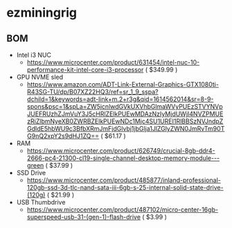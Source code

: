 # ezminingrig

## BOM
- Intel i3 NUC
  - https://www.microcenter.com/product/631454/intel-nuc-10-performance-kit-intel-core-i3-processor ( $349.99 ) 
- GPU NVME sled
  - https://www.amazon.com/ADT-Link-External-Graphics-GTX1080ti-R43SG-TU/dp/B07XZ22HQ3/ref=sr_1_9_sspa?dchild=1&keywords=adt-link+m.2+r3g&qid=1614562014&sr=8-9-spons&psc=1&spLa=ZW5jcnlwdGVkUXVhbGlmaWVyPUEzSTVYNVpJUEFRUzhZJmVuY3J5cHRlZElkPUEwMDAzNzIyMjdUWjI4NVZPMUEzRiZlbmNyeXB0ZWRBZElkPUEwNDc1Mjc4SU1UREI1RlBBSzNVJndpZGdldE5hbWU9c3BfbXRmJmFjdGlvbj1jbGlja1JlZGlyZWN0JmRvTm90TG9nQ2xpY2s9dHJ1ZQ== ( $61.17 )
- RAM
  - https://www.microcenter.com/product/626749/crucial-8gb-ddr4-2666-pc4-21300-cl19-single-channel-desktop-memory-module---green ( $37.99 )
- SSD Drive
  - https://www.microcenter.com/product/485877/inland-professional-120gb-ssd-3d-tlc-nand-sata-iii-6gb-s-25-internal-solid-state-drive-(120g) ( $21.99 )
- USB Thumbdrive
  - https://www.microcenter.com/product/487102/micro-center-16gb-superspeed-usb-31-(gen-1)-flash-drive ( $3.99 )
